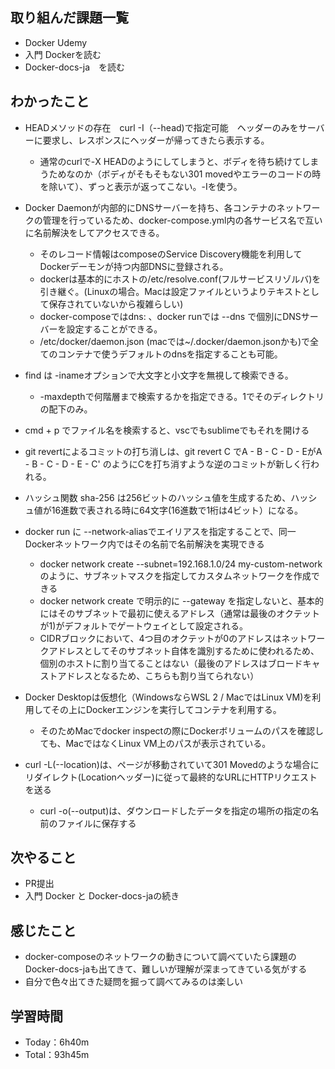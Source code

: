 ## 取り組んだ課題一覧
- Docker Udemy
- 入門 Dockerを読む
- Docker-docs-ja　を読む

## わかったこと
- HEADメソッドの存在　curl -I（--head)で指定可能　ヘッダーのみをサーバーに要求し、レスポンスにヘッダーが帰ってきたら表示する。
    - 通常のcurlで-X HEADのようにしてしまうと、ボディを待ち続けてしまうためなのか（ボディがそもそもない301 movedやエラーのコードの時を除いて）、ずっと表示が返ってこない。-Iを使う。
- Docker Daemonが内部的にDNSサーバーを持ち、各コンテナのネットワークの管理を行っているため、docker-compose.yml内の各サービス名で互いに名前解決をしてアクセスできる。
    - そのレコード情報はcomposeのService Discovery機能を利用してDockerデーモンが持つ内部DNSに登録される。
    - dockerは基本的にホストの/etc/resolve.conf(フルサービスリゾルバ)を引き継ぐ。(Linuxの場合。Macは設定ファイルというよりテキストとして保存されていないから複雑らしい)
    - docker-composeではdns: 、docker runでは --dns で個別にDNSサーバーを設定することができる。
    - /etc/docker/daemon.json (macでは~/.docker/daemon.jsonかも)で全てのコンテナで使うデフォルトのdnsを指定することも可能。

- find は -inameオプションで大文字と小文字を無視して検索できる。
    - -maxdepthで何階層まで検索するかを指定できる。1でそのディレクトリの配下のみ。

- cmd + p でファイル名を検索すると、vscでもsublimeでもそれを開ける

- git revertによるコミットの打ち消しは、git revert C でA - B - C - D - EがA - B - C - D - E - C' のようにCを打ち消すような逆のコミットが新しく行われる。

- ハッシュ関数 sha-256 は256ビットのハッシュ値を生成するため、ハッシュ値が16進数で表される時に64文字(16進数で1桁は4ビット）になる。

- docker run に --network-aliasでエイリアスを指定することで、同一Dockerネットワーク内ではその名前で名前解決を実現できる
    - docker network create --subnet=192.168.1.0/24 my-custom-network のように、サブネットマスクを指定してカスタムネットワークを作成できる
    - docker network create で明示的に --gateway を指定しないと、基本的にはそのサブネットで最初に使えるアドレス（通常は最後のオクテットが1)がデフォルトでゲートウェイとして設定される。
    - CIDRブロックにおいて、4つ目のオクテットが0のアドレスはネットワークアドレスとしてそのサブネット自体を識別するために使われるため、個別のホストに割り当てることはない（最後のアドレスはブロードキャストアドレスとなるため、こちらも割り当てられない）

- Docker Desktopは仮想化（WindowsならWSL 2 / MacではLinux VM)を利用してその上にDockerエンジンを実行してコンテナを利用する。
    - そのためMacでdocker inspectの際にDockerボリュームのパスを確認しても、MacではなくLinux VM上のパスが表示されている。

- curl -L(--location)は、ページが移動されていて301 Movedのような場合にリダイレクト(Locationヘッダー)に従って最終的なURLにHTTPリクエストを送る
    - curl -o(--output)は、ダウンロードしたデータを指定の場所の指定の名前のファイルに保存する

## 次やること
- PR提出
- 入門 Docker と Docker-docs-jaの続き

## 感じたこと
- docker-composeのネットワークの動きについて調べていたら課題のDocker-docs-jaも出てきて、難しいが理解が深まってきている気がする
- 自分で色々出てきた疑問を掘って調べてみるのは楽しい

## 学習時間
- Today：6h40m
- Total：93h45m
